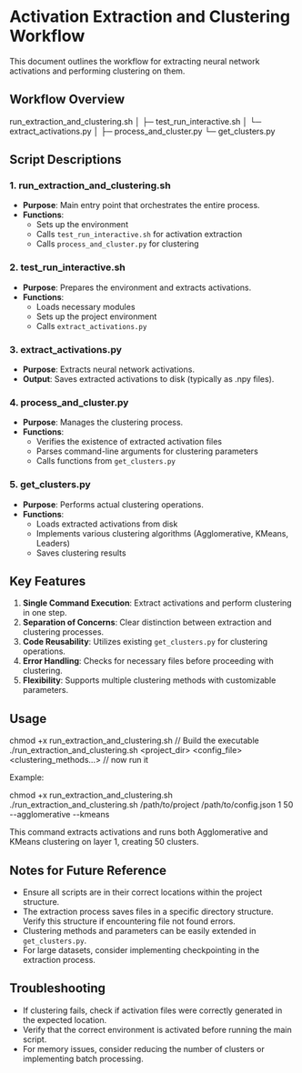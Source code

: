 # Activation Extraction and Clustering Workflow

This document outlines the workflow for extracting neural network activations and performing clustering on them.

## Workflow Overview

run_extraction_and_clustering.sh
│
├─ test_run_interactive.sh
│  └─ extract_activations.py
│
├─ process_and_cluster.py
└─ get_clusters.py


## Script Descriptions

### 1. run_extraction_and_clustering.sh

- **Purpose**: Main entry point that orchestrates the entire process.
- **Functions**:
  - Sets up the environment
  - Calls `test_run_interactive.sh` for activation extraction
  - Calls `process_and_cluster.py` for clustering

### 2. test_run_interactive.sh

- **Purpose**: Prepares the environment and extracts activations.
- **Functions**:
  - Loads necessary modules
  - Sets up the project environment
  - Calls `extract_activations.py`

### 3. extract_activations.py

- **Purpose**: Extracts neural network activations.
- **Output**: Saves extracted activations to disk (typically as .npy files).

### 4. process_and_cluster.py

- **Purpose**: Manages the clustering process.
- **Functions**:
  - Verifies the existence of extracted activation files
  - Parses command-line arguments for clustering parameters
  - Calls functions from `get_clusters.py`

### 5. get_clusters.py

- **Purpose**: Performs actual clustering operations.
- **Functions**:
  - Loads extracted activations from disk
  - Implements various clustering algorithms (Agglomerative, KMeans, Leaders)
  - Saves clustering results

## Key Features

1. **Single Command Execution**: Extract activations and perform clustering in one step.
2. **Separation of Concerns**: Clear distinction between extraction and clustering processes.
3. **Code Reusability**: Utilizes existing `get_clusters.py` for clustering operations.
4. **Error Handling**: Checks for necessary files before proceeding with clustering.
5. **Flexibility**: Supports multiple clustering methods with customizable parameters.

## Usage

chmod +x run_extraction_and_clustering.sh // Build the executable 
./run_extraction_and_clustering.sh <project_dir> <config_file> <layer> <clusters> <clustering_methods...> // now run it 

Example:

chmod +x run_extraction_and_clustering.sh
./run_extraction_and_clustering.sh /path/to/project /path/to/config.json 1 50 --agglomerative --kmeans


This command extracts activations and runs both Agglomerative and KMeans clustering on layer 1, creating 50 clusters.

## Notes for Future Reference

- Ensure all scripts are in their correct locations within the project structure.
- The extraction process saves files in a specific directory structure. Verify this structure if encountering file not found errors.
- Clustering methods and parameters can be easily extended in `get_clusters.py`.
- For large datasets, consider implementing checkpointing in the extraction process.

## Troubleshooting

- If clustering fails, check if activation files were correctly generated in the expected location.
- Verify that the correct environment is activated before running the main script.
- For memory issues, consider reducing the number of clusters or implementing batch processing.
